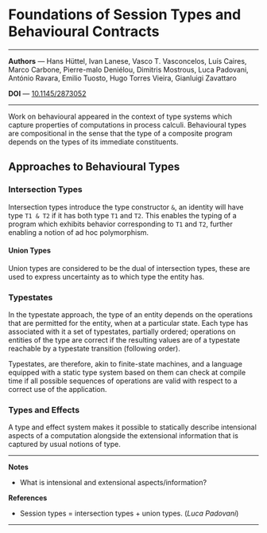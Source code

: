 # Foundations of Session Types and Behavioural Contracts

---

**Authors** — Hans Hüttel, Ivan Lanese, Vasco T. Vasconcelos, Luís Caires, Marco Carbone, Pierre-malo Deniélou, Dimitris Mostrous, Luca Padovani, António Ravara, Emilio Tuosto, Hugo Torres Vieira, Gianluigi Zavattaro

**DOI** — [10.1145/2873052](https://doi.org/10.1145/2873052)

---

Work on behavioural appeared in the context of type systems which capture properties of computations in process calculi.
Behavioural types are compositional in the sense that the type of a composite program depends on the types of its immediate constituents.

## Approaches to Behavioural Types

### Intersection Types

Intersection types introduce the type constructor `&`,
an identity will have type `T1 & T2` if it has both type `T1` and `T2`.
This enables the typing of a program which exhibits behavior corresponding to `T1` and `T2`,
further enabling a notion of ad hoc polymorphism.

#### Union Types

Union types are considered to be the dual of intersection types,
these are used to express uncertainty as to which type the entity has.

### Typestates

In the typestate approach, the type of an entity depends on the operations that are permitted for the entity, when at a particular state.
Each type has associated with it a set of typestates, partially ordered;
operations on entities of the type are correct if the resulting values are of a typestate reachable by a typestate transition (following order).

Typestates, are therefore, akin to finite-state machines,
and a language equipped with a static type system based on them can check at compile time if all possible sequences of operations are valid with respect to a correct use of the application.

### Types and Effects

A type and effect system makes it possible to statically describe intensional aspects of a computation alongside the extensional information that is captured by usual notions of type.



---

**Notes**

- What is intensional and extensional aspects/information?

**References**

- <span id="1">Session types = intersection types + union types. (*Luca Padovani*)</span>

---